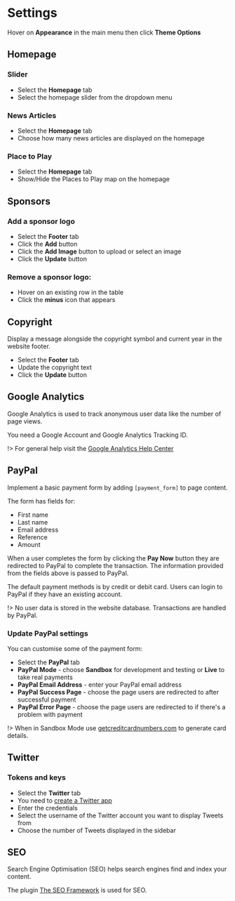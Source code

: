 # Settings

Hover on **Appearance** in the main menu then click **Theme Options**

## Homepage

### Slider

- Select the **Homepage** tab
- Select the homepage slider from the dropdown menu

### News Articles

- Select the **Homepage** tab
- Choose how many news articles are displayed on the homepage

### Place to Play

- Select the **Homepage** tab
- Show/Hide the Places to Play map on the homepage

## Sponsors

### Add a sponsor logo

- Select the **Footer** tab
- Click the **Add** button
- Click the **Add Image** button to upload or select an image
- Click the **Update** button

### Remove a sponsor logo:

- Hover on an existing row in the table
- Click the **minus** icon that appears

## Copyright

Display a message alongside the copyright symbol and current year in the website footer.

- Select the **Footer** tab
- Update the copyright text
- Click the **Update** button

## Google Analytics

Google Analytics is used to track anonymous user data like the number of page views.

You need a Google Account and Google Analytics Tracking ID.

!> For general help visit the [Google Analytics Help Center](https://support.google.com/analytics)

## PayPal

Implement a basic payment form by adding `[payment_form]` to page content.

The form has fields for:

- First name
- Last name
- Email address
- Reference
- Amount

When a user completes the form by clicking the **Pay Now** button they are redirected to PayPal to complete the transaction. The information provided from the fields above is passed to PayPal.

The default payment methods is by credit or debit card. Users can login to PayPal if they have an existing account.

!> No user data is stored in the website database. Transactions are handled by PayPal.

### Update PayPal settings

You can customise some of the payment form:

- Select the **PayPal** tab
- **PayPal Mode** - choose **Sandbox** for development and testing or **Live** to take real payments
- **PayPal Email Address** - enter your PayPal email address
- **PayPal Success Page** - choose the page users are redirected to after successful payment
- **PayPal Error Page** - choose the page users are redirected to if there's a problem with payment

!> When in Sandbox Mode use [getcreditcardnumbers.com](http://www.getcreditcardnumbers.com) to generate card details.

## Twitter

### Tokens and keys

- Select the **Twitter** tab
- You need to [create a Twitter app](https://developer.twitter.com/apps)
- Enter the credentials
- Select the username of the Twitter account you want to display Tweets from
- Choose the number of Tweets displayed in the sidebar

## SEO

Search Engine Optimisation (SEO) helps search engines find and index your content.

The plugin [The SEO Framework](https://theseoframework.com) is used for SEO.
